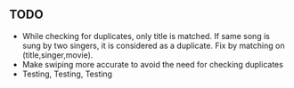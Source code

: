 ## TODO

* While checking for duplicates, only title is matched. If same song is sung by two singers, it is considered as a duplicate. Fix by matching on (title,singer,movie).
* Make swiping more accurate to avoid the need for checking duplicates
* Testing, Testing, Testing
